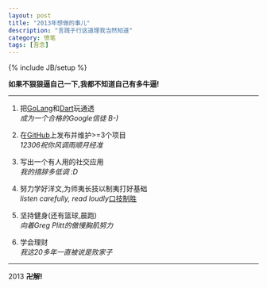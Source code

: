 ```yaml
---
layout: post
title: "2013年想做的事儿"
description: "言践于行这道理我当然知道"
category: 愤笔
tags: [吾念]
---
```

{% include JB/setup %}

**如果不狠狠逼自己一下,我都不知道自己有多牛逼!**  

---------
1. 把[GoLang](www.golang.org)和[Dart](www.dartlang.org)玩通透  
*成为一个合格的Google信徒 B-)*

2. 在[GitHub](www.github.com)上发布并维护>=3个项目  
*12306祝你风调雨顺月经准*

3. 写出一个有人用的社交应用  
*我的措辞多低调 :D*

4. 努力学好洋文,为师夷长技以制夷打好基础  
*listen carefully, read loudly*[口技制胜](http://translate.google.com.hk/?hl=zh-TW&tab=wT#zh-CN/de/pv%20zk%20bschk%20pv%20zk%20pv%20bschk%20zk%20pv%20zk%20bschk%20pv%20zk%20pv%20bschk%20zk%20bschk%20pv%20bschk%20bschk%20pv%20kkkkkkkk%20bschk%20bschk%20bschk%20p%20zk%20bschk%20pv%20zk%20pv%20bschk%20zk%20p%20zk%20bsc%20bschk%20pv%20zk%20bschk%20p%20zk%20pv%20bschk%20zk%20pv%20zk%20zk%20bschk%20bschk%20bschk%20bschk%20bschk)

5. 坚持健身(还有篮球,晨跑)  
*向着Greg Plitt的傲慢胸肌努力*

6. 学会理财  
*我这20多年一直被说是败家子*

***

2013 **卍解!**




